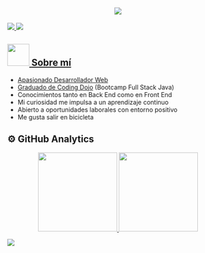 <!-- presentacion -->
<h1 align=center>
<a href="https://www.linkedin.com/in/ignacio-miranda-ar%C3%A9valo/"><img src="https://readme-typing-svg.herokuapp.com?font=Time+New+Roman&color=%2300338C&size=25&center=true&vCenter=true&width=600&height=100&lines=¡Hola,+soy+Ignacio+Miranda!"</a>
</h1>

<!-- banner -->
<img src="https://i.imgur.com/QyEwRuJ.png">

<!-- linea gift -->
<img src="https://user-images.githubusercontent.com/73097560/115834477-dbab4500-a447-11eb-908a-139a6edaec5c.gif">

<!-- Sobre mi -->
## <picture><img src = "https://github.com/7oSkaaa/7oSkaaa/blob/main/Images/about_me.gif?raw=true" width = 50px></picture> Sobre mí
<ul>
  <li>Apasionado Desarrollador Web</li>
  <li>Graduado de <a href="https://www.codingdojo.la/" target="_blank">Coding Dojo</a> (Bootcamp Full Stack Java)</li>
  <li>Conocimientos tanto en Back End como en Front End</li>
  <li>Mi curiosidad me impulsa a un aprendizaje continuo</li>
  <li>Abierto a oportunidades laborales con entorno positivo</li>
  <li>Me gusta salir en bicicleta</li>
</ul>

<!-- tecnologías -->


<!-- contactame -->


<!-- plugin analytics -->
## ⚙️ GitHub Analytics
<p align="center">
<a href="https://github.com/ignacio0201">
  <img height="180em" src="https://github-readme-stats-eight-theta.vercel.app/api?username=ignacio0201&show_icons=true&theme=algolia&include_all_commits=true&count_private=true"/>
  <img height="180em" src="https://github-readme-stats-eight-theta.vercel.app/api/top-langs/?username=ignacio0201&layout=compact&langs_count=8&theme=algolia"/>
</a>
</p>

<!-- linea gift -->
<img src="https://user-images.githubusercontent.com/73097560/115834477-dbab4500-a447-11eb-908a-139a6edaec5c.gif">

